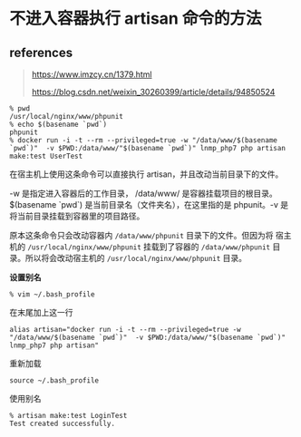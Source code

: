 # 不进入容器执行 artisan 命令的方法

## references

> https://www.imzcy.cn/1379.html
>
> https://blog.csdn.net/weixin_30260399/article/details/94850524

```
% pwd
/usr/local/nginx/www/phpunit
% echo $(basename `pwd`)
phpunit
% docker run -i -t --rm --privileged=true -w "/data/www/$(basename `pwd`)"  -v $PWD:/data/www/"$(basename `pwd`)" lnmp_php7 php artisan make:test UserTest
```

在宿主机上使用这条命令可以直接执行 artisan，并且改动当前目录下的文件。

-w 是指定进入容器后的工作目录， /data/www/ 是容器挂载项目的根目录。$(basename \`pwd\`) 是当前目录名（文件夹名），在这里指的是 phpunit。-v 是将当前目录挂载到容器里的项目路径。

原本这条命令只会改动容器内 `/data/www/phpunit` 目录下的文件。但因为将 宿主机的 `/usr/local/nginx/www/phpunit` 挂载到了容器的 `/data/www/phpunit`  目录。所以将会改动宿主机的 `/usr/local/nginx/www/phpunit` 目录。

**设置别名**

```
% vim ~/.bash_profile
```

在末尾加上这一行

```
alias artisan="docker run -i -t --rm --privileged=true -w "/data/www/$(basename `pwd`)"  -v $PWD:/data/www/"$(basename `pwd`)" lnmp_php7 php artisan"
```

重新加载

```
source ~/.bash_profile
```

使用别名

```
% artisan make:test LoginTest
Test created successfully.
```


